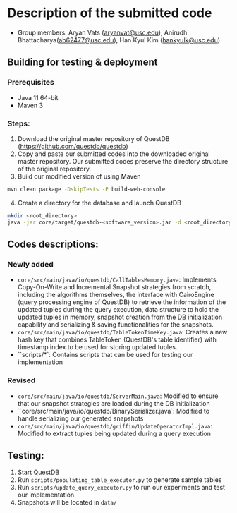 # Description of the submitted code
- Group members: Aryan Vats	(aryanvat@usc.edu), Anirudh Bhattacharya(ab62477@usc.edu), Han Kyul Kim	(hankyulk@usc.edu)

## Building for testing & deployment
### Prerequisites
- Java 11 64-bit
- Maven 3
### Steps:
1. Download the original master repository of QuestDB (https://github.com/questdb/questdb)
2. Copy and paste our submitted codes into the downloaded original master repository. Our submitted codes preserve the directory structure of the original repository.
3. Build our modified version of using Maven
```bash
mvn clean package -DskipTests -P build-web-console
```
4. Create a directory for the database and launch QuestDB
```bash
mkdir <root_directory>
java -jar core/target/questdb-<software_version>.jar -d <root_directory>
```

## Codes descriptions:
### Newly added
- ``core/src/main/java/io/questdb/CallTablesMemory.java``: Implements Copy-On-Write and Incremental Snapshot strategies from scratch, including the algorithms themselves, the interface with CairoEngine (query processing engine of QuestDB) to retrieve the information of the updated tuples during the query execution, data structure to hold the updated tuples in memory, snapshot creation from the DB initialization capability and serializing & saving functionalities for the snapshots.
- ``core/src/main/java/io/questdb/TableTokenTimeKey.java``: Creates a new hash key that combines TableToken (QuestDB's table identifier) with timestamp index to be used for storing updated tuples.
- ``scripts/*`: Contains scripts that can be used for testing our implementation
### Revised
- ``core/src/main/java/io/questdb/ServerMain.java``: Modified to ensure that our snapshot strategies are loaded during the DB initialization
- ``core/src/main/java/io/questdb/BinarySerializer.java`: Modified to handle serializing our generated snapshots
- ``core/src/main/java/io/questdb/griffin/UpdateOperatorImpl.java``: Modified to extract tuples being updated during a query execution

## Testing:
1. Start QuestDB
2. Run ``scripts/populating_table_executor.py`` to generate sample tables
3. Run ``scripts/update_query_executor.py`` to run our experiments and test our implementation
4. Snapshots will be located in ``data/``
